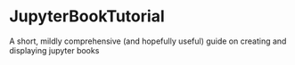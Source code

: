 # JupyterBookTutorial
A short, mildly comprehensive (and hopefully useful) guide on creating and displaying jupyter books
